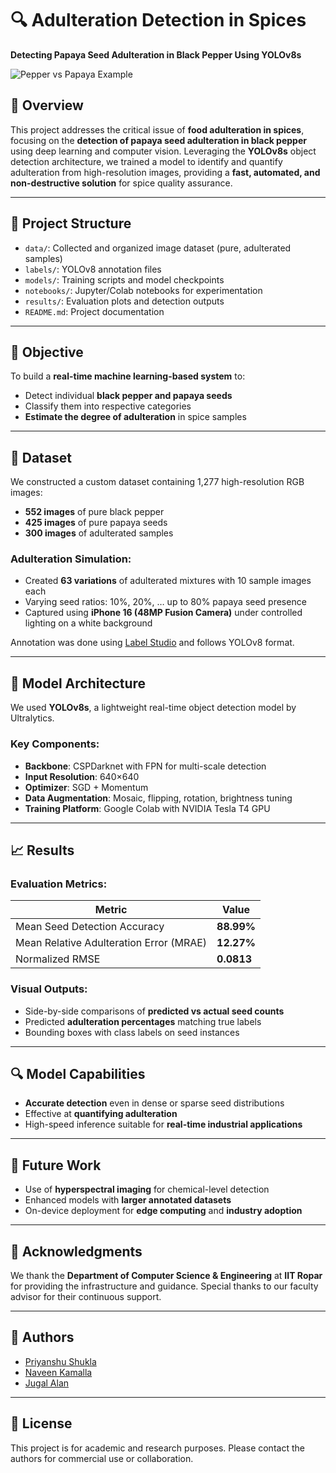 
# 🔍 Adulteration Detection in Spices  
**Detecting Papaya Seed Adulteration in Black Pepper Using YOLOv8s**

![Pepper vs Papaya Example](https://via.placeholder.com/800x200?text=Adulteration+Detection+in+Spices)

## 📌 Overview

This project addresses the critical issue of **food adulteration in spices**, focusing on the **detection of papaya seed adulteration in black pepper** using deep learning and computer vision. Leveraging the **YOLOv8s** object detection architecture, we trained a model to identify and quantify adulteration from high-resolution images, providing a **fast, automated, and non-destructive solution** for spice quality assurance.

---

## 📂 Project Structure

- `data/`: Collected and organized image dataset (pure, adulterated samples)
- `labels/`: YOLOv8 annotation files
- `models/`: Training scripts and model checkpoints
- `notebooks/`: Jupyter/Colab notebooks for experimentation
- `results/`: Evaluation plots and detection outputs
- `README.md`: Project documentation

---

## 🧪 Objective

To build a **real-time machine learning-based system** to:
- Detect individual **black pepper and papaya seeds**
- Classify them into respective categories
- **Estimate the degree of adulteration** in spice samples

---

## 📸 Dataset

We constructed a custom dataset containing 1,277 high-resolution RGB images:
- **552 images** of pure black pepper
- **425 images** of pure papaya seeds
- **300 images** of adulterated samples

### Adulteration Simulation:
- Created **63 variations** of adulterated mixtures with 10 sample images each
- Varying seed ratios: 10%, 20%, … up to 80% papaya seed presence
- Captured using **iPhone 16 (48MP Fusion Camera)** under controlled lighting on a white background

Annotation was done using [Label Studio](https://github.com/heartexlabs/label-studio) and follows YOLOv8 format.

---

## 🧠 Model Architecture

We used **YOLOv8s**, a lightweight real-time object detection model by Ultralytics.

### Key Components:
- **Backbone**: CSPDarknet with FPN for multi-scale detection
- **Input Resolution**: 640×640
- **Optimizer**: SGD + Momentum
- **Data Augmentation**: Mosaic, flipping, rotation, brightness tuning
- **Training Platform**: Google Colab with NVIDIA Tesla T4 GPU

---

## 📈 Results

### Evaluation Metrics:
| Metric                        | Value       |
|------------------------------|-------------|
| Mean Seed Detection Accuracy | **88.99%**  |
| Mean Relative Adulteration Error (MRAE) | **12.27%** |
| Normalized RMSE              | **0.0813**  |

### Visual Outputs:
- Side-by-side comparisons of **predicted vs actual seed counts**
- Predicted **adulteration percentages** matching true labels
- Bounding boxes with class labels on seed instances

---

## 🔍 Model Capabilities

- **Accurate detection** even in dense or sparse seed distributions
- Effective at **quantifying adulteration**
- High-speed inference suitable for **real-time industrial applications**

---

## 🚀 Future Work

- Use of **hyperspectral imaging** for chemical-level detection
- Enhanced models with **larger annotated datasets**
- On-device deployment for **edge computing** and **industry adoption**

---

## 🙏 Acknowledgments

We thank the **Department of Computer Science & Engineering** at **IIT Ropar** for providing the infrastructure and guidance. Special thanks to our faculty advisor for their continuous support.

---

## 👥 Authors

- [Priyanshu Shukla](mailto:2024csm1016@iitrpr.ac.in)
- [Naveen Kamalla](mailto:2024csm1009@iitrpr.ac.in)
- [Jugal Alan](mailto:2024aim1004@iitrpr.ac.in)

---

## 📄 License

This project is for academic and research purposes. Please contact the authors for commercial use or collaboration.
